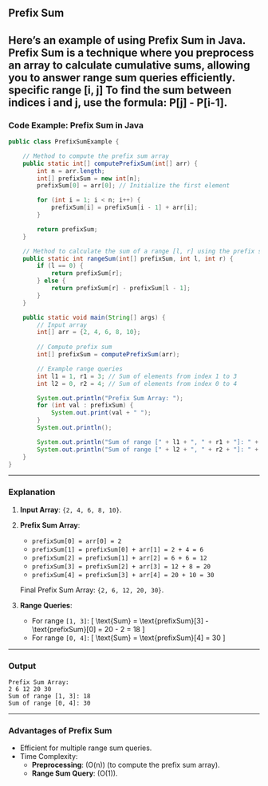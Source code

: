 ## Prefix Sum
Here’s an example of using **Prefix Sum** in Java. Prefix Sum is a technique where you preprocess an array to calculate cumulative sums, allowing you to answer range sum queries efficiently.
specific range [i, j]
To find the sum between indices i and j, use the formula: P[j] - P[i-1].
---

### **Code Example: Prefix Sum in Java**

```java
public class PrefixSumExample {

    // Method to compute the prefix sum array
    public static int[] computePrefixSum(int[] arr) {
        int n = arr.length;
        int[] prefixSum = new int[n];
        prefixSum[0] = arr[0]; // Initialize the first element

        for (int i = 1; i < n; i++) {
            prefixSum[i] = prefixSum[i - 1] + arr[i];
        }

        return prefixSum;
    }

    // Method to calculate the sum of a range [l, r] using the prefix sum array
    public static int rangeSum(int[] prefixSum, int l, int r) {
        if (l == 0) {
            return prefixSum[r];
        } else {
            return prefixSum[r] - prefixSum[l - 1];
        }
    }

    public static void main(String[] args) {
        // Input array
        int[] arr = {2, 4, 6, 8, 10};
        
        // Compute prefix sum
        int[] prefixSum = computePrefixSum(arr);

        // Example range queries
        int l1 = 1, r1 = 3; // Sum of elements from index 1 to 3
        int l2 = 0, r2 = 4; // Sum of elements from index 0 to 4

        System.out.println("Prefix Sum Array: ");
        for (int val : prefixSum) {
            System.out.print(val + " ");
        }
        System.out.println();

        System.out.println("Sum of range [" + l1 + ", " + r1 + "]: " + rangeSum(prefixSum, l1, r1));
        System.out.println("Sum of range [" + l2 + ", " + r2 + "]: " + rangeSum(prefixSum, l2, r2));
    }
}
```

---

### **Explanation**

1. **Input Array**: `{2, 4, 6, 8, 10}`.
2. **Prefix Sum Array**:
    - `prefixSum[0] = arr[0] = 2`
    - `prefixSum[1] = prefixSum[0] + arr[1] = 2 + 4 = 6`
    - `prefixSum[2] = prefixSum[1] + arr[2] = 6 + 6 = 12`
    - `prefixSum[3] = prefixSum[2] + arr[3] = 12 + 8 = 20`
    - `prefixSum[4] = prefixSum[3] + arr[4] = 20 + 10 = 30`

   Final Prefix Sum Array: `{2, 6, 12, 20, 30}`.

3. **Range Queries**:
    - For range `[1, 3]`:
      \[
      \text{Sum} = \text{prefixSum}[3] - \text{prefixSum}[0] = 20 - 2 = 18
      \]
    - For range `[0, 4]`:
      \[
      \text{Sum} = \text{prefixSum}[4] = 30
      \]

---

### **Output**
```
Prefix Sum Array: 
2 6 12 20 30 
Sum of range [1, 3]: 18
Sum of range [0, 4]: 30
```

---

### **Advantages of Prefix Sum**
- Efficient for multiple range sum queries.
- Time Complexity:
    - **Preprocessing**: \(O(n)\) (to compute the prefix sum array).
    - **Range Sum Query**: \(O(1)\).